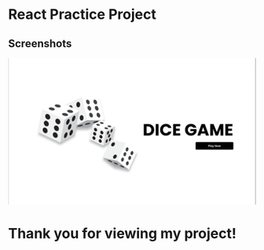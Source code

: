 # React Practice Project

## Screenshots

![Project Preview](public/images/project_img.png)

# Thank you for viewing my project!


